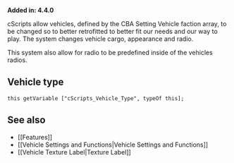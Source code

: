 **Added in: 4.4.0**

cScripts allow vehicles, defined by the CBA Setting Vehicle faction array, to be changed so to better retrofitted to better fit our needs and our way to play. The system changes vehicle cargo, appearance and radio.

This system also allow for radio to be predefined inside of the vehicles radios.

## Vehicle type
`this getVariable ["cScripts_Vehicle_Type", typeOf this];`

## See also
* [[Features]]
* [[Vehicle Settings and Functions|Vehicle Settings and Functions]] 
* [[Vehicle Texture Label|Texture Label]] 
